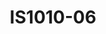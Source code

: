 ---
featured: true
title: IS1010-06
tags:
- Island
width: 10
length: 10
description: Grab attention with this dramatic, appealing and inviting design. On
  all levels this booth design grabs visitors to explore your company and brand. Very
  visible light boxes frame this cool booth.</br></br>Includes:<ul><li>All Hardware
  as shown</li><li>New Graphics with your artwork</li><li>Lights</li><li>Counter</li><li>Furniture*
  (as per availability)</li><li>Friendly Expert Project Management</li></ul></br>Rent
  excludes flooring</br>*Own excludes furniture, flooring & monitors
rent: 31990
own: 58900
obj: a4c20b8a5e024d3fb8e6385052fc2231
images:
- url: assets/img/booths/IS1010-06/1.jpg
- url: assets/img/booths/IS1010-06/2.jpg
- url: assets/img/booths/IS1010-06/3.jpg
- url: assets/img/booths/IS1010-06/4.jpg
- url: assets/img/booths/IS1010-06/5.jpg
- url: assets/img/booths/IS1010-06/6.jpg
---